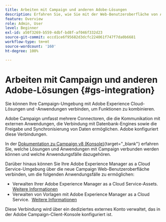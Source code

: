 ```yaml
---
title: Arbeiten mit Campaign und anderen Adobe-Lösungen
description: Erfahren Sie, wie Sie mit der Web-Benutzeroberfläche von Adobe Campaign und Adobe Experience Cloud-Lösungen und -Apps arbeiten.
feature: Overview
role: Admin, User
level: Beginner
exl-id: a50f3269-b559-4dbf-bd8f-af046f332d23
source-git-commit: eccd1ce6f95682d3dcfc224061f747f7da0b6681
workflow-type: tm+mt
source-wordcount: '160'
ht-degree: 100%

---
```



# Arbeiten mit Campaign und anderen Adobe-Lösungen {#gs-integration}

Sie können Ihre Campaign-Umgebung mit Adobe Experience Cloud-Lösungen und -Anwendungen verbinden, um Funktionen zu kombinieren.

Adobe Campaign umfasst mehrere Connectoren, die die Kommunikation mit externen Anwendungen, die Verbindung mit Datenbank-Engines sowie die Freigabe und Synchronisierung von Daten ermöglichen. Adobe konfiguriert diese Verbindungen.

In der [Dokumentation zu Campaign v8 (Konsole)](https://experienceleague.adobe.com/docs/campaign/campaign-v8/connect/integration.html?lang=de){target="_blank"} erfahren Sie, welche Lösungen und Anwendungen mit Campaign verbunden werden können und welche Anwendungsfälle dazugehören.

Darüber hinaus können Sie Ihre Adobe Experience Manager as a Cloud Service-Umgebung über die neue Campaign Web-Benutzeroberfläche verbinden, um die folgenden Anwendungsfälle zu ermöglichen:

* Verwalten Ihrer Adobe Experience Manager as a Cloud Service-Assets. [Weitere Informationen](aem-assets.md)
* Verwalten von Vorlagen mit Adobe Experience Manager as a Cloud Service.  [Weitere Informationen](aem-content.md)

Diese Verbindung wird über ein dediziertes externes Konto verwaltet, das in der Adobe Campaign-Client-Konsole konfiguriert ist.

